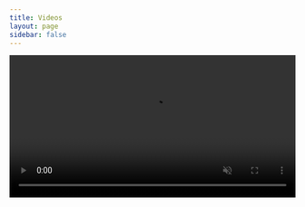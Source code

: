 ```yaml
---
title: Videos
layout: page
sidebar: false
---
```


<!-- # {{ $frontmatter.title }} -->

<!-- https://developer.mozilla.org/en-US/docs/Web/HTML/Element/video -->

<video autoplay loop muted disablepictureinpicture disableremoteplayback preload width="100%">
  <source src="https://assets.hdc.ntnu.no/assets/artworks/videos/guiding-lights_2.webm" type="video/webm">
  <!-- <source src="https://assets.hdc.ntnu.no/assets/artworks/videos/guiding-lights_2.mb4" type="video/mp4"> -->
  Your browser does not support the video tag.
</video>

<!-- <br />

<video autoplay loop muted disablepictureinpicture disableremoteplayback preload width="100%">
  <source src="https://assets.hdc.ntnu.no/assets/artworks/videos/guiding-lights_1.webm" type="video/webm">
  Your browser does not support the video tag.
</video> -->
